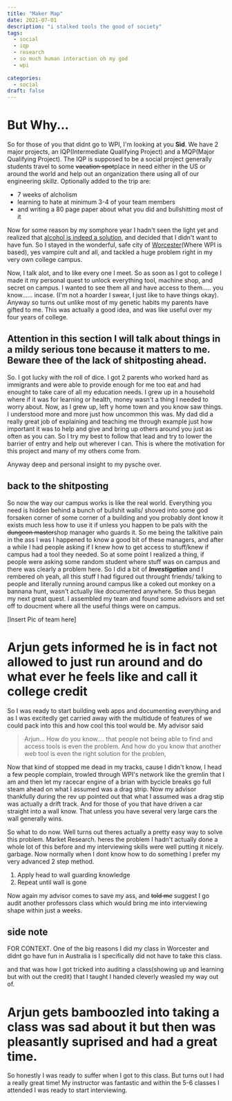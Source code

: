 ```yaml
---
title: "Maker Map"
date: 2021-07-01
description: "i stalked tools the good of society"
tags:
  - social
  - iqp 
  - research 
  - so much human interaction oh my god
  - wpi 
  
categories:
  - social
draft: false
---
```


# But Why...

So for those of you that didnt go to WPI, I'm looking at you **Sid**. We have 2 major projects, an IQP(Intermediate Qualifying Project) and a MQP(Major Qualifying Project). The IQP is supposed to be a social project generally students travel to some ~~vacation spot~~place in need either in the US or around the world and help out an organization there using all of our engineering skillz. Optionally added to the trip are:

- 7 weeks of alcholism
- learning to hate at  minimum 3-4 of your team members
- and writing a 80 page paper about what you did and bullshitting most of it 

Now for some reason by my somphore year I hadn't seen the light yet and realized that [alcohol is indeed a solution](https://thefinchandpea.com/2012/12/01/science-caturday-is-alcohol-the-solution/#:~:text=Drinking%20alcohol%20(ethanol)%20is%20a,all%20hard%20spirits%20are%20solutions.), and decided that I didn't want to have fun. So I stayed in the wonderful, safe city of [Worcester](https://www.reddit.com/r/WorcesterMA/comments/jjfmv2/rant_worcester_sucks/)(Where WPI is based), yes vampire cult and all, and tackled a huge problem right in my very own college campus. 

Now, I talk alot, and to like every one I meet. So as soon as I got to college I made it my personal quest to unlock everything tool, machine shop, and secret on campus. I wanted to see them all and have access to them..... you know...... incase. (I'm not a hoarder I swear, I just like to have things okay). Anyway so turns out unlike most of my genetic habits my parents have gifted to me. This was actually a good idea, and was like useful over my four years of college. 

## Attention in this section I will talk about things in a mildy serious tone because it matters to me. Beware thee of the lack of shitposting ahead. 

So. I got lucky with the roll of dice. I got 2 parents who worked hard as immigrants and were able to provide enough for me too eat and had enought to take care of all my education needs. I grew up in a household where if it was for learning or health, money wasn't a thing I needed to worry about. Now, as I grew up, left y home town and you know saw things. I understood more and more just how uncommon this was. My dad did a really great job of explaining and teaching me through example just how important it was to help and give and bring up others around you just as often as you can. So I try my best to follow that lead and try to lower the barrier of entry and help out wherever I can. This is where the motivation for this project and many of my others come from.   

Anyway deep and personal insight to my pysche over. 

## back to the shitposting 

So now the way our campus works is like the real world. Everything you need is hidden behind a bunch of bullshit walls/ shoved into some god forsaken corner of some corner of a building and you probably dont know it exists much less how to use it if unless you happen to be pals with the ~~dungeon master~~shop manager who guards it. So me being the talkitive pain in the ass I was I happened to know a good bit of these managers, and after a while I had people asking if I knew how to get access to stuff/knew if campus had a tool they needed. So at some point I realized a thing, if people were asking some random student where stuff was on campus and there was clearly a problem here. So I did a bit of ***Investigation***  and I rembered oh yeah, all this stuff I had figured out throught friends/ talking to people and literally running around campus like a coked out monkey on a bannana hunt, wasn't actually like documented anywhere. So thus began my next great quest. I assembled my team and found some advisors and set off to doucment where all the useful things were on campus. 

[Insert Pic of team here]

# Arjun gets informed he is in fact **not** allowed to just run around and do what ever he feels like and call it college credit

So I was ready to start building web apps and documenting everything and as I was excitedly get carried away with the multidude of features of we could pack into this and how cool this tool would be. My advisor said 

> Arjun... How do you know.... that people not being able to find and access tools is even the problem. And how do you know that another web tool is even the right solution for the problen, 

Now that kind of stopped me dead in my tracks, cause I didn't know, I head a few people complain, trowled through WPI's network like the gremlin that I am and then let my racecar engine of a brian with bycicle breaks go full steam ahead on what I assumed was a drag strip. Now my advisor thankfully during the rev up pointed out that what I assumed was a drag stip was actually a drift track. And for those of you that have driven a car straight into a wall know. That unless you have several very large cars the wall generally wins. 

So what to do now. Well turns out theres actually a pretty easy way to solve this problem. Market Research. heres the problem I hadn't actually done a whole lot of this before and my interviewing skills were well putting it nicely. garbage. Now normally when I dont know how to do something I prefer my very advanced 2 step method. 

1. Apply head to wall guarding knowledge 
2. Repeat until wall is gone

Now again my advisor comes to save my ass, and ~~told me~~ suggest I go audit another professors class which would bring me into interviewing shape within just a weeks. 

## side note
FOR CONTEXT. One of the big reasons I did my class in Worcester and didnt go have fun in Australia is I specifically did not have to take this class. 

and that was how I got tricked into auditing a class(showing up and learning but with out the credit) that I taught I handed cleverly weasled my way out of. 

# Arjun gets bamboozled into taking a class was sad about it but then was pleasantly suprised and had a great time. 

So honestly I was ready to suffer when I got to this class. But turns out I had a really great time! My instructor was fantastic and within the 5-6 classes I attended I was ready to start interviewing. 


